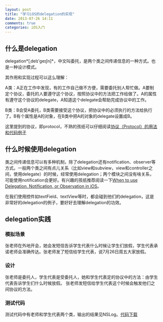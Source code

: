```yaml
---
layout: post
title: "学习iOS的delegation的实现"
date: 2013-07-26 14:11
comments: true
categories: iOS入门
---
```

## 什么是delegation
delegation*[ˌdelɪ'ɡeɪʃn]*，中文叫委托，是两个类之间传递信息的一种方式。也是一种设计模式。

其作用和实现过程可以这么理解：

A类：A正在工作中发现，有的工作自己做不方便，需要委托别人帮忙做。A要制定个协议，委托的人要遵守这个协议，按照协议中的方法把工作给做了。A的属性有遵守这个协议的delegate，A知道这个delegate会帮助完成协议中的工作。

B类：B会受A委托，B类需要接受这个协议，把协议中的必须执行的方法给执行了。B有个属性是A的对象，在B类中把A的对象的delegate设置成B。

这里提到的协议，即protocol，不熟的孩纸可以仔细阅读[协议（Protocol）的用法和代码例子](http://www.cocoachina.com/newbie/basic/2010/0917/2106.html)

## 什么时候使用delegation
类之间传递信息可以有多种机制，除了delegation还有notification、observer等方式。一般两个类之间有点儿关系（比如view和subview，view和controller之间，使用delegate）的时候，经常使用delegation；两个模块之间没有啥关系，可能使用notification会更好。有兴趣的孩纸推荐阅读一下[When to use Delegation, Notification, or Observation in iOS](http://blog.shinetech.com/2011/06/14/delegation-notification-and-observation/)。

在我们使用控件如textField、textView等时，都会碰到他们的delegation，这是非常好的delegation的例子，要好好去理解delegation的功效。
## delegation实践
### 模拟场景
张老师在外地开会，她会发短信告诉学生代表什么时候让学生们放假，学生代表承诺老师会准确传达。张老师发了短信给学生代表，说7月26日周五大家放假。
### 设计
张老师是委托人，学生代表是受委托人，她和学生代表定的协议中的方法：由学生代表告诉学生们什么时候放假。
张老师发短信给学生代表这个时候会触发他们之间协议的方法。
### 测试代码
测试代码中有老师和学生代表两个类，输出的结果见NSLog。[代码下载](http://seanli2013.github.io/codes/textDelegationAndProtocol.zip)


